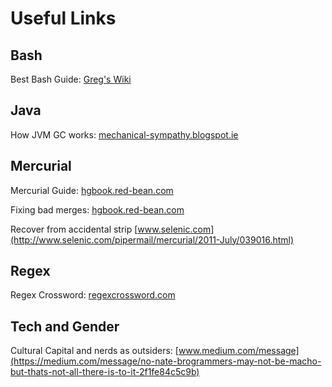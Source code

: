 # Useful Links

## Bash
Best Bash Guide:
[Greg's Wiki](http://mywiki.wooledge.org/BashGuide)

## Java
How JVM GC works:
[mechanical-sympathy.blogspot.ie](http://mechanical-sympathy.blogspot.ie/2013/07/java-garbage-collection-distilled.html)

## Mercurial
Mercurial Guide:
[hgbook.red-bean.com](http://hgbook.red-bean.com)

Fixing bad merges:
[hgbook.red-bean.com](http://hgbook.red-bean.com/read/finding-and-fixing-mistakes.html#id392218)

Recover from accidental strip
[www.selenic.com](http://www.selenic.com/pipermail/mercurial/2011-July/039016.html)

## Regex
Regex Crossword:
[regexcrossword.com](http://regexcrossword.com/)

## Tech and Gender
Cultural Capital and nerds as outsiders:
[www.medium.com/message](https://medium.com/message/no-nate-brogrammers-may-not-be-macho-but-thats-not-all-there-is-to-it-2f1fe84c5c9b)
